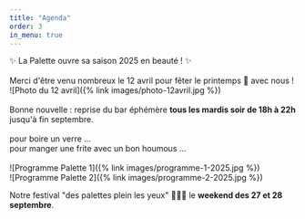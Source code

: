 ```yaml
---
title: "Agenda"
order: 3
in_menu: true
---
```

✨ La Palette ouvre sa saison 2025 en beauté ! ✨
<br><br>
Merci d'être venu nombreux le 12 avril pour fêter le printemps 🥕 avec nous !<br>
![Photo du 12 avril]({% link images/photo-12avril.jpg %})
<br><br>
Bonne nouvelle : reprise du bar éphémère **tous les mardis soir de 18h à 22h** jusqu'à fin septembre.
<br><br>
pour boire un verre ...
<br>
pour manger une frite avec un bon houmous ...
<br><br>
![Programme Palette 1]({% link images/programme-1-2025.jpg %})
<br>
![Programme Palette 2]({% link images/programme-2-2025.jpg %})

Notre festival "des palettes plein les yeux" 🎉🌿🎶 le **weekend des 27 et 28 septembre**. 